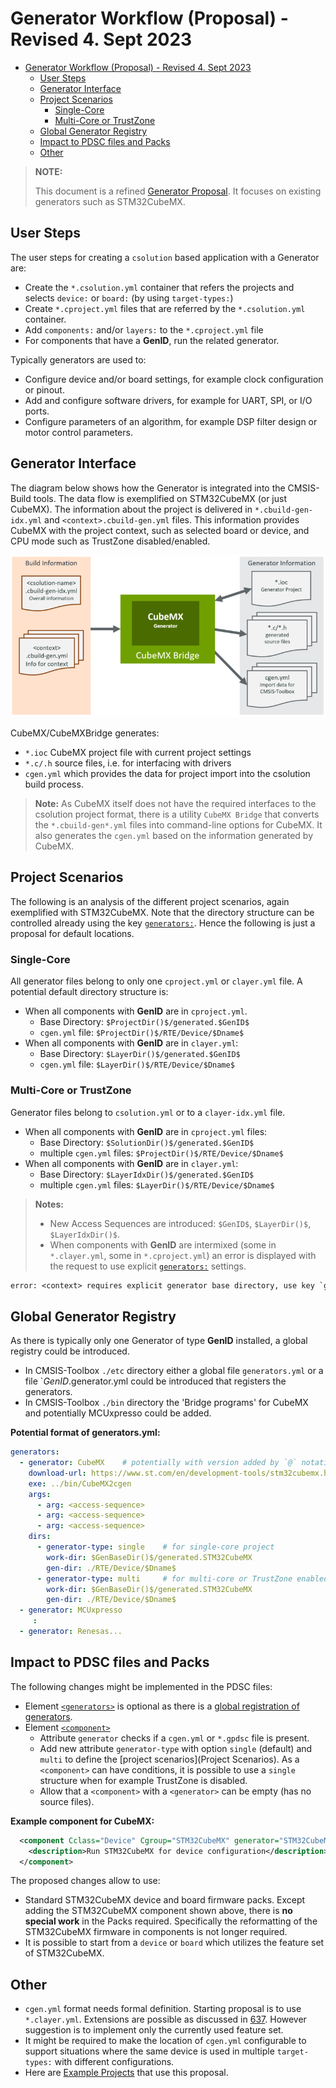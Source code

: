 # Generator Workflow (Proposal) - Revised 4. Sept 2023
<!-- markdownlint-disable MD013 -->

- [Generator Workflow (Proposal) - Revised 4. Sept 2023](#generator-workflow-proposal---revised-4-sept-2023)
  - [User Steps](#user-steps)
  - [Generator Interface](#generator-interface)
  - [Project Scenarios](#project-scenarios)
    - [Single-Core](#single-core)
    - [Multi-Core or TrustZone](#multi-core-or-trustzone)
  - [Global Generator Registry](#global-generator-registry)
  - [Impact to PDSC files and Packs](#impact-to-pdsc-files-and-packs)
  - [Other](#other)

>**NOTE:**
>
> This document is a refined [Generator Proposal](https://github.com/Open-CMSIS-Pack/devtools/blob/main/tools/projmgr/docs/Manual/Generator%20\(Proposal\).md). It focuses on existing generators such as STM32CubeMX.

## User Steps

The user steps for creating a `csolution` based application with a Generator are:

- Create the `*.csolution.yml` container that refers the projects and selects `device:` or `board:`  (by using `target-types:`)
- Create `*.cproject.yml` files that are referred by the `*.csolution.yml` container.
- Add `components:` and/or `layers:` to the `*.cproject.yml` file
- For components that have a **GenID**, run the related generator.

Typically generators are used to:

- Configure device and/or board settings, for example clock configuration or pinout.
- Add and configure software drivers, for example for UART, SPI, or I/O ports.
- Configure parameters of an algorithm, for example DSP filter design or motor control parameters.

## Generator Interface

The diagram below shows how the Generator is integrated into the CMSIS-Build tools. The data flow is exemplified on STM32CubeMX (or just CubeMX). The information about the project is delivered in `*.cbuild-gen-idx.yml` and `<context>.cbuild-gen.yml` files. This information provides CubeMX with the project context, such as selected board or device, and CPU mode such as TrustZone disabled/enabled.

![Generator Information](./images/Generator-Information.png "Generator Information")

CubeMX/CubeMXBridge generates:

- `*.ioc` CubeMX project file with current project settings
- `*.c/.h` source files, i.e. for interfacing with drivers
- `cgen.yml` which provides the data for project import into the csolution build process.

> **Note:**  As CubeMX itself does not have the required interfaces to the csolution project format, there is a utility `CubeMX Bridge` that converts the `*.cbuild-gen*.yml` files into command-line options for CubeMX. It also generates the `cgen.yml` based on the information generated by CubeMX.

## Project Scenarios

The following is an analysis of the different project scenarios, again exemplified with STM32CubeMX.
Note that the directory structure can be controlled already using the key [`generators:`](https://github.com/Open-CMSIS-Pack/cmsis-toolbox/blob/main/docs/YML-Input-Format.md#generators). Hence the following is just a proposal for default locations.

### Single-Core

All generator files belong to only one `cproject.yml` or `clayer.yml` file.  A potential default directory structure is:

- When all components with **GenID** are in `cproject.yml`.
  - Base Directory: `$ProjectDir()$/generated.$GenID$`
  - `cgen.yml` file: `$ProjectDir()$/RTE/Device/$Dname$`
- When all components with **GenID** are in `clayer.yml`:
  - Base Directory: `$LayerDir()$/generated.$GenID$`
  - `cgen.yml` file: `$LayerDir()$/RTE/Device/$Dname$`

### Multi-Core or TrustZone

Generator files belong to `csolution.yml` or to a `clayer-idx.yml` file.

- When all components with **GenID** are in `cproject.yml` files:
  - Base Directory: `$SolutionDir()$/generated.$GenID$`
  - multiple `cgen.yml` files: `$ProjectDir()$/RTE/Device/$Dname$`
- When all components with **GenID** are in `clayer.yml`:
  - Base Directory: `$LayerIdxDir()$/generated.$GenID$`
  - multiple `cgen.yml` files: `$LayerDir()$/RTE/Device/$Dname$`

> **Notes:**
>
> - New Access Sequences are introduced: `$GenID$`, `$LayerDir()$`, `$LayerIdxDir()$`.
> - When components with **GenID** are intermixed (some in `*.clayer.yml`, some in `*.cproject.yml`) an error is displayed with the request to use explicit [`generators:`](https://github.com/Open-CMSIS-Pack/cmsis-toolbox/blob/main/docs/YML-Input-Format.md#generators) settings.

```txt
error: <context> requires explicit generator base directory, use key `generator:`
```

## Global Generator Registry

As there is typically only one Generator of type **GenID** installed, a global registry could be introduced.

- In CMSIS-Toolbox `./etc` directory either a global file `generators.yml` or a file `$GenID$.generator.yml could be introduced that registers the generators.
- In CMSIS-Toolbox `./bin` directory the 'Bridge programs' for CubeMX and potentially MCUxpresso could be added.

**Potential format of generators.yml:**

```yml
generators:
  - generator: CubeMX    # potentially with version added by `@` notation
    download-url: https://www.st.com/en/development-tools/stm32cubemx.html
    exe: ../bin/CubeMX2cgen
    args:
      - arg: <access-sequence> 
      - arg: <access-sequence> 
      - arg: <access-sequence>
    dirs:
      - generator-type: single    # for single-core project
        work-dir: $GenBaseDir()$/generated.STM32CubeMX
        gen-dir: ./RTE/Device/$Dname$
      - generator-type: multi     # for multi-core or TrustZone enabled projects
        work-dir: $GenBaseDir()$/generated.STM32CubeMX
        gen-dir: ./RTE/Device/$Dname$
  - generator: MCUxpresso
     :
  - generator: Renesas...
```

## Impact to PDSC files and Packs

The following changes might be implemented in the PDSC files:

- Element [`<generators>`](https://open-cmsis-pack.github.io/Open-CMSIS-Pack-Spec/main/html/pdsc_generators_pg.html) is optional as there is a [global registration of generators](#global-generator-registry).
- Element [`<component>`](https://open-cmsis-pack.github.io/Open-CMSIS-Pack-Spec/main/html/pdsc_components_pg.html#element_component)
  - Attribute `generator` checks if a `cgen.yml` or `*.gpdsc` file is present.
  - Add new attribute `generator-type` with option `single` (default) and `multi` to define the [project scenarios](Project Scenarios). As a `<component>` can have conditions, it is possible to use a `single` structure when for example TrustZone is disabled.
  - Allow that a `<component>` with a `<generator>` can be empty (has no source files).

**Example component for CubeMX:**

```xml
  <component Cclass="Device" Cgroup="STM32CubeMX" generator="STM32CubeMX">
    <description>Run STM32CubeMX for device configuration</description>
  </component>
```

The proposed changes allow to use:

- Standard STM32CubeMX device and board firmware packs. Except adding the STM32CubeMX component shown above, there is **no special work** in the Packs required. Specifically the reformatting of the STM32CubeMX firmware in components is not longer required.
- It is possible to start from a `device` or `board` which utilizes the feature set of STM32CubeMX.

## Other

- `cgen.yml` format needs formal definition. Starting proposal is to use `*.clayer.yml`. Extensions are possible as discussed in [637](https://github.com/Open-CMSIS-Pack/devtools/issues/637). However suggestion is to implement only the currently used feature set.
- It might be required to make the location of `cgen.yml` configurable to support situations where the same device is used in multiple `target-types:` with different configurations.
- Here are [Example Projects](https://github.com/DavidLesnjak/cgen_mockup) that use this proposal.

